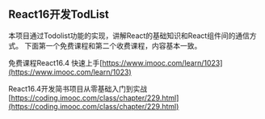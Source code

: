 ## React16开发TodList
本项目通过Todolist功能的实现，讲解React的基础知识和React组件间的通信方式。
下面第一个免费课程和第二个收费课程，内容基本一致。

免费课程React16.4 快速上手[https://www.imooc.com/learn/1023](https://www.imooc.com/learn/1023)

React16.4开发简书项目从零基础入门到实战[https://coding.imooc.com/class/chapter/229.html](https://coding.imooc.com/class/chapter/229.html)
